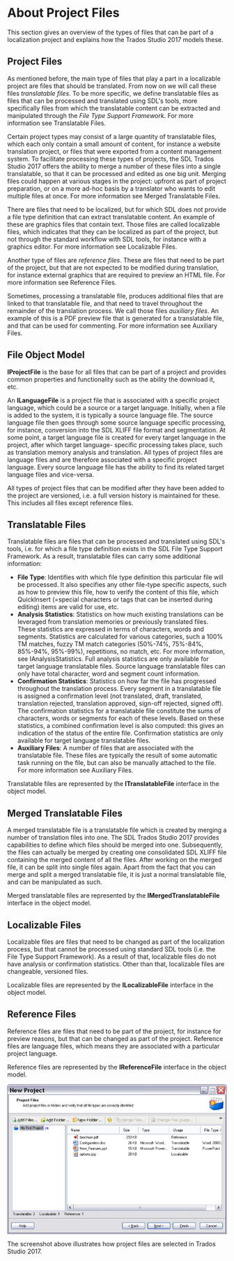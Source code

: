 About Project Files
====
This section gives an overview of the types of files that can be part of a localization project and explains how the Trados Studio 2017 models these.

Project Files
----
As mentioned before, the main type of files that play a part in a localizable project are files that should be translated. From now on we will call these files *translatable files*. To be more specific, we define translatable files as files that can be processed and translated using SDL's tools, more specifically files from which the translatable content can be extracted and manipulated through the *File Type Support Framework*. For more information see Translatable Files.

Certain project types may consist of a large quantity of translatable files, which each only contain a small amount of content, for instance a website translation project, or files that were exported from a content management system. To facilitate processing these types of projects, the SDL Trados Studio 2017 offers the ability to merge a number of these files into a single translatable, so that it can be processed and edited as one big unit. Merging files could happen at various stages in the project: upfront as part of project preparation, or on a more ad-hoc basis by a translator who wants to edit multiple files at once. For more information see Merged Translatable Files.

There are files that need to be localized, but for which SDL does not provide a file type definition that can extract translatable content. An example of these are graphics files that contain text. Those files are called localizable files, which indicates that they can be localized as part of the project, but not through the standard workflow with SDL tools, for instance with a graphics editor. For more information see Localizable Files.

Another type of files are *reference files*. These are files that need to be part of the project, but that are not expected to be modified during translation, for instance external graphics that are required to preview an HTML file. For more information see Reference Files.

Sometimes, processing a translatable file, produces additional files that are linked to that translatable file, and that need to travel throughout the remainder of the translation process. We call those files *auxiliary files*. An example of this is a PDF preview file that is generated for a translatable file, and that can be used for commenting. For more information see Auxiliary Files.

File Object Model
---
**IProjectFile** is the base for all files that can be part of a project and provides common properties and functionality such as the ability the download it, etc.

An **ILanguageFile** is a project file that is associated with a specific project language, which could be a source or a target language. Initially, when a file is added to the system, it is typically a source language file. The source language file then goes through some source language specific processing, for instance, conversion into the SDL XLIFF file format and segmentation. At some point, a target language file is created for every target language in the project, after which target language- specific processing takes place, such as translation memory analysis and translation. All types of project files are language files and are therefore associated with a specific project language. Every source language file has the ability to find its related target language files and vice-versa.

All types of project files that can be modified after they have been added to the project are versioned, i.e. a full version history is maintained for these. This includes all files except reference files.

Translatable Files
-----
Translatable files are files that can be processed and translated using SDL's tools, i.e. for which a file type definition exists in the SDL File Type Support Framework. As a result, translatable files can carry some additional information:

* **File Type**: Identifies with which file type definition this particular file will be processed. It also specifies any other file-type specific aspects, such as how to preview this file, how to verify the content of this file, which QuickInsert (=special characters or tags that can be inserted during editing) items are valid for use, etc.
* **Analysis Statistics**: Statistics on how much existing translations can be leveraged from translation memories or previously translated files. These statistics are expressed in terms of characters, words and segments. Statistics are calculated for various categories, such a 100% TM matches, fuzzy TM match categories (50%-74%, 75%-84%, 85%-94%, 95%-99%), repetitions, no match, etc. For more information, see IAnalysisStatistics. Full analysis statistics are only available for target language translatable files. Source language translatable files can only have total character, word and segment count information.
* **Confirmation Statistics**: Statistics on how far the file has progressed throughout the translation process. Every segment in a translatable file is assigned a confirmation level (not translated, draft, translated, translation rejected, translation approved, sign-off rejected, signed off). The confirmation statistics for a translatable file constitute the sums of characters, words or segments for each of these levels. Based on these statistics, a combined confirmation level is also computed: this gives an indication of the status of the entire file. Confirmation statistics are only available for target language translatable files.
* **Auxiliary Files**: A number of files that are associated with the translatable file. These files are typically the result of some automatic task running on the file, but can also be manually attached to the file. For more information see Auxiliary Files.


Translatable files are represented by the **ITranslatableFile** interface in the object model.

Merged Translatable Files
-----
A merged translatable file is a translatable file which is created by merging a number of translation files into one. The SDL Trados Studio 2017 provides capabilities to define which files should be merged into one. Subsequently, the files can actually be merged by creating one consolidated SDL XLIFF file containing the merged content of all the files. After working on the merged file, it can be split into single files again. Apart from the fact that you can merge and split a merged translatable file, it is just a normal translatable file, and can be manipulated as such.

Merged translatable files are represented by the **IMergedTranslatableFile** interface in the object model.

Localizable Files
-----
Localizable files are files that need to be changed as part of the localization process, but that cannot be processed using standard SDL tools (i.e. the File Type Support Framework). As a result of that, localizable files do not have analysis or confirmation statistics. Other than that, localizable files are changeable, versioned files.

Localizable files are represented by the **ILocalizableFile** interface in the object model.

Reference Files
----
Reference files are files that need to be part of the project, for instance for preview reasons, but that can be changed as part of the project. Reference files are language files, which means they are associated with a particular project language.

Reference files are represented by the **IReferenceFile** interface in the object model.

<img style="display:block; " src="images/NewProject03.jpg"/>

The screenshot above illustrates how project files are selected in Trados Studio 2017.